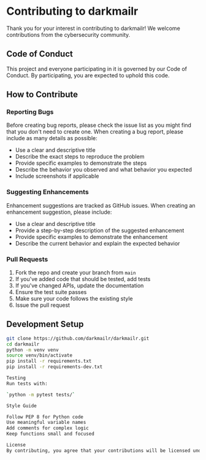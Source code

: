 # Contributing to darkmailr

Thank you for your interest in contributing to darkmailr! We welcome contributions from the cybersecurity community.

## Code of Conduct

This project and everyone participating in it is governed by our Code of Conduct. By participating, you are expected to uphold this code.

## How to Contribute

### Reporting Bugs

Before creating bug reports, please check the issue list as you might find that you don't need to create one. When creating a bug report, please include as many details as possible:

- Use a clear and descriptive title
- Describe the exact steps to reproduce the problem
- Provide specific examples to demonstrate the steps
- Describe the behavior you observed and what behavior you expected
- Include screenshots if applicable

### Suggesting Enhancements

Enhancement suggestions are tracked as GitHub issues. When creating an enhancement suggestion, please include:

- Use a clear and descriptive title
- Provide a step-by-step description of the suggested enhancement
- Provide specific examples to demonstrate the enhancement
- Describe the current behavior and explain the expected behavior

### Pull Requests

1. Fork the repo and create your branch from `main`
2. If you've added code that should be tested, add tests
3. If you've changed APIs, update the documentation
4. Ensure the test suite passes
5. Make sure your code follows the existing style
6. Issue the pull request

## Development Setup

```bash
git clone https://github.com/darkmailr/darkmailr.git
cd darkmailr
python -m venv venv
source venv/bin/activate
pip install -r requirements.txt
pip install -r requirements-dev.txt

Testing
Run tests with:

`python -m pytest tests/`

Style Guide

Follow PEP 8 for Python code
Use meaningful variable names
Add comments for complex logic
Keep functions small and focused

License
By contributing, you agree that your contributions will be licensed under the MIT License.

